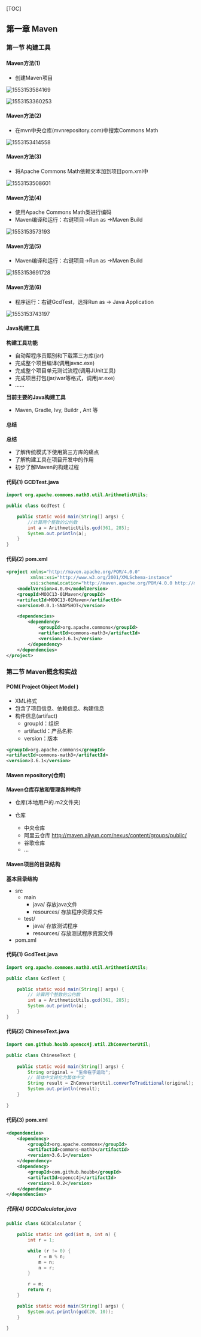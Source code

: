 [TOC]

## 第一章 Maven

### 第一节 构建工具

#### Maven方法(1)

- 创建Maven项目

![1553153584169](assets/1553153584169.png)

![1553153360253](assets/1553153360253.png)

#### Maven方法(2)

- 在mvn中央仓库(mvnrepository.com)中搜索Commons Math

![1553153414558](assets/1553153414558.png)

#### Maven方法(3)

- 将Apache Commons Math依赖文本加到项目pom.xml中

![1553153508601](assets/1553153508601.png)

#### Maven方法(4)

- 使用Apache Commons Math类进行编码
- Maven编译和运行：右键项目->Run as ->Maven Build

![1553153573193](assets/1553153573193.png)

#### Maven方法(5)
- Maven编译和运行：右键项目->Run as ->Maven Build

![1553153691728](assets/1553153691728.png)

#### Maven方法(6)

- 程序运行：右键GcdTest，选择Run as -> Java Application

![1553153743197](assets/1553153743197.png)

#### Java构建工具

**构建工具功能**

- 自动帮程序员甄别和下载第三方库(jar)
- 完成整个项目编译(调用javac.exe)
- 完成整个项目单元测试流程(调用JUnit工具)
- 完成项目打包(jar/war等格式，调用jar.exe)
- ......

**当前主要的Java构建工具**

- Maven, Gradle, Ivy, Buildr , Ant 等

#### 总结

**总结**

  - 了解传统模式下使用第三方库的痛点
  - 了解构建工具在项目开发中的作用
  - 初步了解Maven的构建过程

#### 代码(1) GCDTest.java

```java
import org.apache.commons.math3.util.ArithmeticUtils;

public class GcdTest {

    public static void main(String[] args) {
        //计算两个整数的公约数
        int a = ArithmeticUtils.gcd(361, 285);
        System.out.println(a);
    }
}
```


#### 代码(2) pom.xml

```xml
<project xmlns="http://maven.apache.org/POM/4.0.0"
         xmlns:xsi="http://www.w3.org/2001/XMLSchema-instance"
         xsi:schemaLocation="http://maven.apache.org/POM/4.0.0 http://maven.apache.org/xsd/maven-4.0.0.xsd">
    <modelVersion>4.0.0</modelVersion>
    <groupId>MOOC13-01Maven</groupId>
    <artifactId>MOOC13-01Maven</artifactId>
    <version>0.0.1-SNAPSHOT</version>

    <dependencies>
        <dependency>
            <groupId>org.apache.commons</groupId>
            <artifactId>commons-math3</artifactId>
            <version>3.6.1</version>
        </dependency>
    </dependencies>
</project>
```

### 第二节 Maven概念和实战

#### POM( Project Object Model )
- XML格式
- 包含了项目信息、依赖信息、构建信息
- 构件信息(artifact)
  - groupId：组织
  - artifactId：产品名称
  - version：版本

```xml
<groupId>org.apache.commons</groupId>
<artifactId>commons-math3</artifactId>
<version>3.6.1</version>
```

#### Maven repository(仓库)

**Maven仓库存放和管理各种构件**

- 仓库(本地用户的.m2文件夹)

- 仓库

  - 中央仓库
  - 阿里云仓库 http://maven.aliyun.com/nexus/content/groups/public/
  - 谷歌仓库
  - ...

#### Maven项目的目录结构
**基本目录结构**
- src
  - main
    - java/ 存放java文件
    - resources/ 存放程序资源文件
  - test/
    - java/ 存放测试程序
    - resources/ 存放测试程序资源文件
- pom.xml

#### 代码(1) GcdTest.java

```java
import org.apache.commons.math3.util.ArithmeticUtils;

public class GcdTest {

    public static void main(String[] args) {
        // 计算两个整数的公约数
        int a = ArithmeticUtils.gcd(361, 285);
        System.out.println(a);
    }
}
```

#### 代码(2) ChineseText.java

```java
import com.github.houbb.opencc4j.util.ZhConverterUtil;

public class ChineseText {
    
    public static void main(String[] args) {
    	String original = "生命在于运动";        
        // 简体中文转化为繁体中文
        String result = ZhConverterUtil.converToTraditional(original);
        System.out.println(result);
    }
    
}
```

#### 代码(3) pom.xml

```xml
<dependencies>
    <dependency>
        <groupId>org.apache.commons</groupId>
        <artifactId>commons-math3</artifactId>
        <version>3.6.1</version>
    </dependency>
    <dependency>
        <groupId>com.github.houbb</groupId>
        <artifactId>opencc4j</artifactId>
        <version>1.0.2</version>
    </dependency>
</dependencies>
```
##### 代码(4) GCDCalculator.java
```java
public class GCDCalculator {

    public static int gcd(int m, int n) {
        int r = 1;

        while (r != 0) {
            r = m % n;
            m = n;
            n = r;
        }

        r = m;
        return r;
    }

    public static void main(String[] args) {
        System.out.println(gcd(20, 10));
    }

}
```